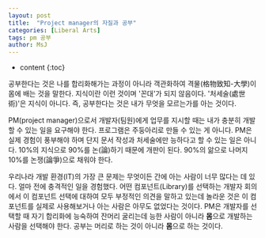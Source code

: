 ```yaml
---
layout: post
title:  "Project manager의 자질과 공부"
categories: [Liberal Arts]
tags: pm 공부
author: MsJ
---
```


* content
{:toc}

공부한다는 것은 나를 합리화해가는 과정이 아니라 객관화하여 격물(格物致知-大學)이 몸에 배는 것을 말한다. 지식이란 이런 것이며 '꼰대'가 되지 않음이다. '처세술(處世術)'은 지식이 아니다. 즉, 공부한다는 것은 내가 무엇을 모르는가를 아는 것이다. 

PM(project manager)으로서 개발자(팀원)에게 업무를 지시할 때는 내가 충분히 개발할 수 있는 일을 요구해야 한다. 프로그램은 주둥아리로 만들 수 있는 게 아니다. PM은 실제 경험이 풍부해야 하며 단지 문서 작성과 처세술에만 능하다고 할 수 있는 일은 아니다. 10%의 지식으로 90%를 논(論)하기 때문에 개판이 된다. 90%의 앎으로 나머지 10%를 논쟁(論爭)으로 채워야 한다.

우리나라 개발 환경(IT)의 가장 큰 문제는 무엇이든 간에 아는 사람이 너무 많다는 데 있다. 얼마 전에 충격적인 일을 경험했다. 어떤 컴포넌트(Library)를 선택하는 개발자 회의에서 이 컴포넌트 선택에 대하여 모두 부정적인 의견을 말하고 있는데 놀라운 것은 이 컴포넌트를 실제로 사용해보거나 아는 사람은 아무도 없었다는 것이다. PM은 개발자를 선택할 때 자기 합리화에 능숙하여 잔머리 굴리는데 능한 사람이 아니라 **몸**으로 개발하는 사람을 선택해야 한다. 공부는 머리로 하는 것이 아니라 **몸**으로 하는 것이다.
